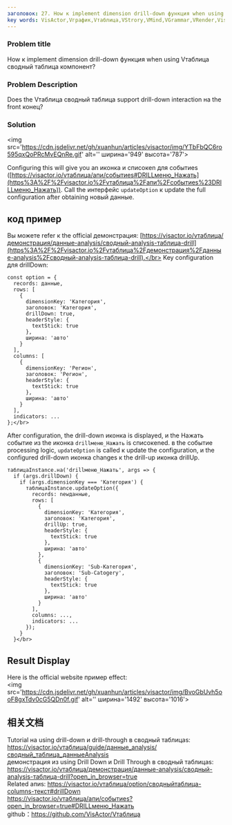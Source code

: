 ```yaml
---
заголовок: 27. How к implement dimension drill-down функция when using Vтаблица сводный таблица компонент?</br>
key words: VisActor,Vграфик,Vтаблица,VStrory,VMind,VGrammar,VRender,Visualization,график,данные,таблица,Graph,Gis,LLM
---
```

### Problem title

How к implement dimension drill-down функция when using Vтаблица сводный таблица компонент?</br>
### Problem Description

Does the Vтаблица сводный таблица support drill-down interaction на the front конец?</br>
### Solution

<img src='https://cdn.jsdelivr.net/gh/xuanhun/articles/visactor/img/YTbFbQC6ro595qxQoPRcMvEQnRe.gif' alt='' ширина='949' высота='787'>

Configuring this will give you an иконка и списокen для событиеs ([https://visactor.io/vтаблица/апи/событиеs#DRILLменю_Нажать](https%3A%2F%2Fvisactor.io%2Fvтаблица%2Fапи%2Fсобытиеs%23DRILLменю_Нажать)). Call the интерфейс `updateOption` к update the full configuration after obtaining новый данные.</br>
## код пример

Вы можете refer к the official демонстрация: [https://visactor.io/vтаблица/демонстрация/данные-analysis/сводный-analysis-таблица-drill](https%3A%2F%2Fvisactor.io%2Fvтаблица%2Fдемонстрация%2Fданные-analysis%2Fсводный-analysis-таблица-drill).</br>
Key configuration для drillDown:</br>
```
const option = {
  records: данные,
  rows: [
    {
      dimensionKey: 'Категория',
      заголовок: 'Категория',
      drillDown: true,
      headerStyle: {
        textStick: true
      },
      ширина: 'авто'
    }
  ],
  columns: [
    {
      dimensionKey: 'Регион',
      заголовок: 'Регион',
      headerStyle: {
        textStick: true
      },
      ширина: 'авто'
    }
  ],
  indicators: ...
};</br>
```
After configuration, the drill-down иконка is displayed, и the Нажать событие из the иконка `drillменю_Нажать` is списокened. в the событие processing logic, `updateOption` is called к update the configuration, и the configured drill-down иконка changes к the drill-up иконка drillUp.</br>
```
таблицаInstance.на('drillменю_Нажать', args => {
  if (args.drillDown) {
    if (args.dimensionKey === 'Категория') {
      таблицаInstance.updateOption({
        records: newданные,
        rows: [
          {
            dimensionKey: 'Категория',
            заголовок: 'Категория',
            drillUp: true,
            headerStyle: {
              textStick: true
            },
            ширина: 'авто'
          },
          {
            dimensionKey: 'Sub-Категория',
            заголовок: 'Sub-Catogery',
            headerStyle: {
              textStick: true
            },
            ширина: 'авто'
          }
        ],
        columns: ...,
        indicators: ...
      });
    }
  }</br>
```


## Result Display

Here is the official website пример effect:</br>
<img src='https://cdn.jsdelivr.net/gh/xuanhun/articles/visactor/img/BvoGbUvh5ooF8gxTdv0cG5QDn0f.gif' alt='' ширина='1492' высота='1016'>

## 相关文档

Tutorial на using drill-down и drill-through в сводный таблицаs: https://visactor.io/vтаблица/guide/данные_analysis/сводный_таблица_данныеAnalysis</br>
демонстрация из using Drill Down и Drill Through в сводный таблицаs: https://visactor.io/vтаблица/демонстрация/данные-analysis/сводный-analysis-таблица-drill?open_in_browser=true</br>
Related апиs: https://visactor.io/vтаблица/option/сводныйтаблица-columns-текст#drillDown</br>
https://visactor.io/vтаблица/апи/событиеs?open_in_browser=true#DRILLменю_Нажать</br>
github：https://github.com/VisActor/Vтаблица</br>

